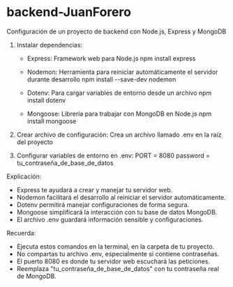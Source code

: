 # backend-JuanForero

Configuración de un proyecto de backend con Node.js, Express y MongoDB

1. Instalar dependencias:
   - Express: Framework web para Node.js
     npm install express

   - Nodemon: Herramienta para reiniciar automáticamente el servidor durante desarrollo
     npm install --save-dev nodemon

   - Dotenv: Para cargar variables de entorno desde un archivo
     npm install dotenv

   - Mongoose: Librería para trabajar con MongoDB en Node.js
     npm install mongoose

2. Crear archivo de configuración:
   Crea un archivo llamado .env en la raíz del proyecto

3. Configurar variables de entorno en .env:
   PORT = 8080
   password = tu_contraseña_de_base_de_datos

Explicación:
- Express te ayudará a crear y manejar tu servidor web.
- Nodemon facilitará el desarrollo al reiniciar el servidor automáticamente.
- Dotenv permitirá manejar configuraciones de forma segura.
- Mongoose simplificará la interacción con tu base de datos MongoDB.
- El archivo .env guardará información sensible y configuraciones.

Recuerda:
- Ejecuta estos comandos en la terminal, en la carpeta de tu proyecto.
- No compartas tu archivo .env, especialmente si contiene contraseñas.
- El puerto 8080 es donde tu servidor web escuchará las peticiones.
- Reemplaza "tu_contraseña_de_base_de_datos" con tu contraseña real de MongoDB.